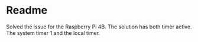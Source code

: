 # Readme

Solved the issue for the Raspberry Pi 4B. The solution has both timer active. The system timer 1 and the local timer.
